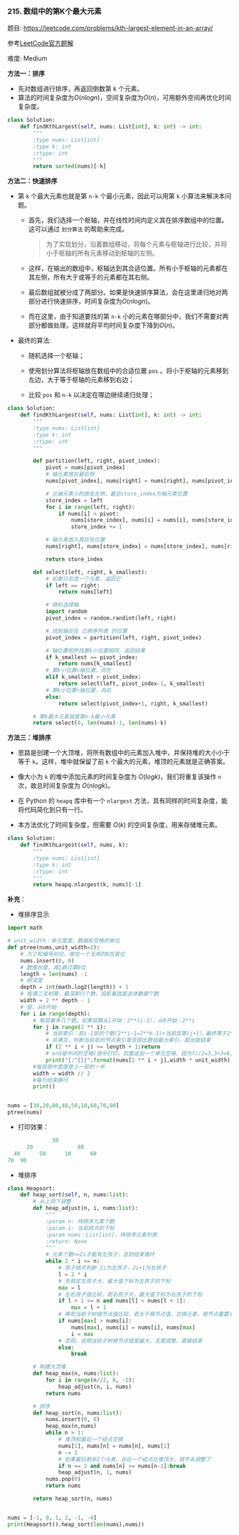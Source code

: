 ### 215. 数组中的第K个最大元素

题目:
<https://leetcode.com/problems/kth-largest-element-in-an-array/>

参考[LeetCode官方题解](<https://leetcode-cn.com/problems/kth-largest-element-in-an-array/solution/shu-zu-zhong-de-di-kge-zui-da-yuan-su-by-leetcode/>)

难度:   Medium


**方法一：排序**
- 先对数组进行排序，再返回倒数第 k 个元素。
- 算法的时间复杂度为$O(nlogn)$，空间复杂度为$O(n)$，可用额外空间再优化时间复杂度。
```python
class Solution:
    def findKthLargest(self, nums: List[int], k: int) -> int:
        """
        :type nums: List[int]
        :type k: int
        :rtype: int
        """
        return sorted(nums)[-k]
```



**方法二：快速排序**
- 第 `k` 个最大元素也就是第 `n-k` 个最小元素，因此可以用第 `k` 小算法来解决本问题。
    - 首先，我们选择一个枢轴，并在线性时间内定义其在排序数组中的位置。这可以通过 `划分算法` 的帮助来完成。
        > 为了实现划分，沿着数组移动，将每个元素与枢轴进行比较，并将小于枢轴的所有元素移动到枢轴的左侧。
    - 这样，在输出的数组中，枢轴达到其合适位置。所有小于枢轴的元素都在其左侧，所有大于或等于的元素都在其右侧。

    - 最后数组就被分成了两部分。如果是快速排序算法，会在这里递归地对两部分进行快速排序，时间复杂度为$O(nlogn)$。

    - 而在这里，由于知道要找的第 `n-k` 小的元素在哪部分中，我们不需要对两部分都做处理，这样就将平均时间复杂度下降到$O(n)$。

- 最终的算法:

    - 随机选择一个枢轴；

    - 使用划分算法将枢轴放在数组中的合适位置 `pos` 。将小于枢轴的元素移到左边，大于等于枢轴的元素移到右边；

    - 比较 `pos` 和 `n-k` 以决定在哪边继续递归处理；

```python
class Solution:
    def findKthLargest(self, nums: List[int], k: int) -> int:
        """
        :type nums: List[int]
        :type k: int
        :rtype: int
        """

        def partition(left, right, pivot_index):
            pivot = nums[pivot_index]
            # 轴元素放在最右侧
            nums[pivot_index], nums[right] = nums[right], nums[pivot_index]

            # 比轴元素小的放在左侧，最后store_index为轴元素位置
            store_index = left
            for i in range(left, right):
                if nums[i] < pivot:
                    nums[store_index], nums[i] = nums[i], nums[store_index]
                    store_index += 1

            # 轴元素放入其应在位置
            nums[right], nums[store_index] = nums[store_index], nums[right]

            return store_index

        def select(left, right, k_smallest):
            # 如果只包含一个元素，返回它
            if left == right:
                return nums[left]

            # 随机选择轴
            import random
            pivot_index = random.randint(left, right)

            # 找到轴应在 已排序列表 的位置
            pivot_index = partition(left, right, pivot_index)

            # 轴位置和所找第k小位置相同，返回结果
            if k_smallest == pivot_index:
                return nums[k_smallest]
            # 第k小位置<轴位置，向左
            elif k_smallest < pivot_index:
                return select(left, pivot_index-1, k_smallest)
            # 第k小位置>轴位置，向右
            else:
                return select(pivot_index+1, right, k_smallest)

        # 第k最大元素就是第n-k最小元素
        return select(0, len(nums)-1, len(nums)-k)

```

**方法三：堆排序**
- 思路是创建一个大顶堆，将所有数组中的元素加入堆中，并保持堆的大小小于等于 `k`。这样，堆中就保留了前 `k` 个最大的元素，堆顶的元素就是正确答案。
- 像大小为 `k` 的堆中添加元素的时间复杂度为 $O(logk)$，我们将重复该操作 `n` 次，故总时间复杂度为 $O(nlogk)$。

- 在 Python 的 `heapq` 库中有一个 `nlargest` 方法，具有同样的时间复杂度，能将代码简化到只有一行。

- 本方法优化了时间复杂度，但需要 $O(k)$ 的空间复杂度，用来存储堆元素。

```python
class Solution:
    def findKthLargest(self, nums, k):
        """
        :type nums: List[int]
        :type k: int
        :rtype: int
        """
        return heapq.nlargest(k, nums)[-1]
```


**补充**：

- 堆排序显示
```python
import math

# unit_width：单元宽度，数据和空格的单位
def ptree(nums,unit_width=2):
    # 为了和编号对应，增加一个无用的0在首位
    nums.insert(0, 0)
    # 数据长度，减1跳过第0位
    length = len(nums) -1 
    # 树深度
    depth = int(math.log2(length)) + 1
    # 按满二叉树算，最深那行个数，投影看就是总体数据个数
    width = 2 ** depth - 1 
    # 层，从0开始
    for i in range(depth):
        # 每层最多几个数。如果层数从1开始：2**(i-1)，从0开始：2**i
        for j in range(2 ** i):
            # 当前索引：前i-1层的个数(2**i-1=2**k-1)+当前层第(j+1),最终等于2**i+j
            # 非满叉，判断当前层的节点索引是否超出数组最大索引，超出就结束
            if (2 ** i + j) >= length + 1:return
            # end是中间的空格(居中打印，后面追加一个单位空格，因为7//2=3,3+3=6,少一个)
            print("{:^{}}".format(nums[2 ** i + j],width * unit_width),end=' ' * unit_width)
        #每层居中宽度是上一层的一半
        width = width // 2 
        #每行结束换行
        print()


nums = [30,20,80,40,50,10,60,70,90]
ptree(nums)
```
- 打印效果：
```python
              30                
      20              80        
  40      50      10      60    
70  90  
```

- 堆排序

```python
class Heapsort:
    def heap_sort(self, n, nums:list):
        # 从上向下调整
        def heap_adjust(n, i, nums:list):
            """
            :param n: 待排序元素个数
            :param i: 当前结点的下标
            :param nums：List[int]，待排序元素列表
            :return: None
            """
            # 元素个数>=2i才能有左孩子，否则结束循环
            while 2 * i <= n:
                # 孩子结点判断 2i为左孩子，2i+1为右孩子
                l = 2 * i
                # 先假定左孩子大，最大值下标为左孩子的下标
                max = l
                # 左右孩子值比较，若右孩子大，最大值下标为右孩子的下标
                if l + 1 <= n and nums[l] < nums[l + 1]:
                    max = l + 1
                # 再和当前子树根节点值比较，若大于根节点值，交换元素，根节点重置准备下一轮调整
                if nums[max] > nums[i]:
                    nums[max], nums[i] = nums[i], nums[max]
                    i = max
                # 否则，说明当前子树根节点就是最大，无需调整，直接结束
                else:
                    break

        # 构建大顶堆
        def heap_max(n, nums:list):
            for i in range(n//2, 0, -1):
                heap_adjust(n, i, nums)
            return nums

        # 排序
        def heap_sort(n, nums:list):
            nums.insert(0, 0)
            heap_max(n,nums)
            while n > 1:
                # 堆顶和最后一个结点交换
                nums[1], nums[n] = nums[n], nums[1]
                n -= 1
                # 如果最后剩余2个元素，且后一个结点比堆顶大，就不永调整了
                if n == 2 and nums[n] >= nums[n-1]:break
                heap_adjust(n, 1, nums)
            nums.pop(0)
            return nums

        return heap_sort(n, nums)


nums = [-1, 0, 1, 2, -1, -4]
print(Heapsort().heap_sort(len(nums),nums))
```